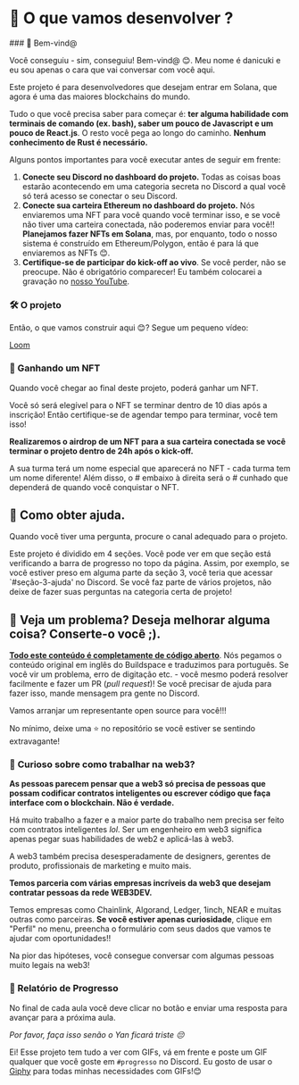 <h1>🤠 O que vamos desenvolver ?</h1>
### 👋 Bem-vind@

Você conseguiu - sim, conseguiu! Bem-vind@ 😊. Meu nome é danicuki e eu sou apenas o cara que vai conversar com você aqui.

Este projeto é para desenvolvedores que desejam entrar em Solana, que agora é uma das maiores blockchains do mundo.

Tudo o que você precisa saber para começar é: **ter alguma habilidade com terminais de comando (ex. bash), saber um pouco de Javascript e um pouco de React.js**. O resto você pega ao longo do caminho. **Nenhum conhecimento de Rust é necessário.**

Alguns pontos importantes para você executar antes de seguir em frente:

1. **Conecte seu Discord no dashboard do projeto.** Todas as coisas boas estarão acontecendo em uma categoria secreta no Discord a qual você só terá acesso se conectar o seu Discord.
2. **Conecte sua carteira Ethereum no dashboard do projeto.** Nós enviaremos uma NFT para você quando você terminar isso, e se você não tiver uma carteira conectada, não poderemos enviar para você!! **Planejamos fazer NFTs em Solana**, mas, por enquanto, todo o nosso sistema é construído em Ethereum/Polygon, então é para lá que enviaremos as NFTs 😊.
3. **Certifique-se de participar do kick-off ao vivo**. Se você perder, não se preocupe. Não é obrigatório comparecer! Eu também colocarei a gravação no [nosso YouTube](https://www.youtube.com/c/web3dev).

### 🛠 O projeto

Então, o que vamos construir aqui 😊? Segue um pequeno vídeo:

[Loom](https://www.loom.com/share/fe0eee2ddad74b608a1eb27ee3527423)

### 💎 Ganhando um NFT

Quando você chegar ao final deste projeto, poderá ganhar um NFT.

Você só será elegível para o NFT se terminar dentro de 10 dias após a inscrição! Então certifique-se de agendar tempo para terminar, você tem isso!

**Realizaremos o airdrop de um NFT para a sua carteira conectada se você terminar o projeto dentro de 24h após o kick-off.**

A sua turma terá um nome especial que aparecerá no NFT - cada turma tem um nome diferente! Além disso, o # embaixo à direita será o # cunhado que dependerá de quando você conquistar o NFT.

🤚 Como obter ajuda.
---------------------------------------

Quando você tiver uma pergunta, procure o canal adequado para o projeto.

Este projeto é dividido em 4 seções. Você pode ver em que seção está verificando a barra de progresso no topo da página. Assim, por exemplo, se você estiver preso em alguma parte da seção 3, você teria que acessar `#seção-3-ajuda' no Discord. Se você faz parte de vários projetos, não deixe de fazer suas perguntas na categoria certa de projeto!

🤘 Veja um problema? Deseja melhorar alguma coisa? Conserte-o você ;).
---------------------------------------

**[Todo este conteúdo é completamente de código aberto](https://github.com/w3b3d3v/buildspace-projects/tree/web3dev-version)**. Nós pegamos o conteúdo original em inglês do Buildspace e traduzimos para português. Se você vir um problema, erro de digitação etc. - você mesmo poderá resolver facilmente e fazer um PR (_pull request_)! Se você precisar de ajuda para fazer isso, mande mensagem pra gente no Discord. 

Vamos arranjar um representante open source para você!!!

No mínimo, deixe uma ⭐ no repositório se você estiver se sentindo extravagante!

### 👀 **Curioso sobre como trabalhar na web3?**

**As pessoas parecem pensar que a web3 só precisa de pessoas que possam codificar contratos inteligentes ou escrever código que faça interface com o blockchain. Não é verdade.**

Há muito trabalho a fazer e a maior parte do trabalho nem precisa ser feito com contratos inteligentes _lol_. Ser um engenheiro em web3 significa apenas pegar suas habilidades de web2 e aplicá-las à web3.

A web3 também precisa desesperadamente de designers, gerentes de produto, profissionais de marketing e muito mais.

**Temos parceria com várias empresas incríveis da web3 que desejam contratar pessoas da rede WEB3DEV.**

Temos empresas como Chainlink, Algorand, Ledger, 1inch, NEAR e muitas outras como parceiras. **Se você estiver apenas curiosidade**, clique em "Perfil" no menu, preencha o formulário com seus dados que vamos te ajudar com oportunidades!!

Na pior das hipóteses, você consegue conversar com algumas pessoas muito legais na web3!

### 🚨 Relatório de Progresso

No final de cada aula você deve clicar no botão e enviar uma resposta para avançar para a próxima aula.

_Por favor, faça isso senão o Yan ficará triste 😔_

Ei! Esse projeto tem tudo a ver com GIFs, vá em frente e poste um GIF qualquer que você goste em `#progresso` no Discord. Eu gosto de usar o [Giphy](https://giphy.com) para todas minhas necessidades com GIFs!😊 
